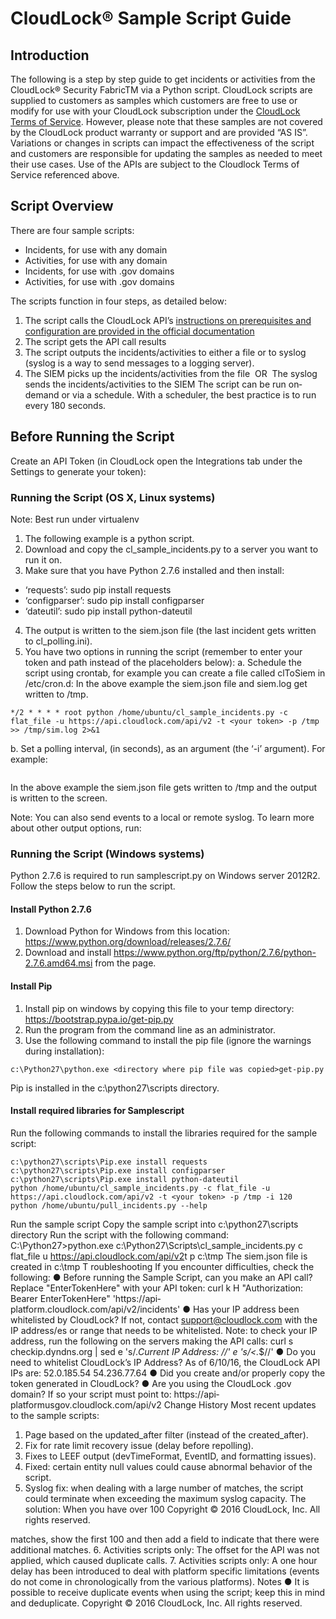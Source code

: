 # CloudLock® Sample Script Guide

## Introduction
The following is a step by step guide to get incidents or activities from the CloudLock®​ ​Security FabricTM via a Python script. CloudLock scripts are supplied to customers as samples which customers are free to use or modify for use with your CloudLock subscription under the [CloudLock Terms of Service](https://www.cloudlock.com/ToS).
However, please note that these samples are not covered by the CloudLock product warranty or support and are provided “AS IS”. Variations or changes in scripts can impact the effectiveness of the script and customers are responsible for updating the samples as needed to meet their use cases. Use of the APIs are subject to the Cloudlock Terms of Service referenced above.

## Script Overview
There are four sample scripts:
* Incidents, for use with any domain
* Activities, for use with any domain
* Incidents, for use with .gov domains
* Activities, for use with .gov domains

The scripts function in four steps, as detailed below:
1. The script calls the CloudLock API’s [instructions on prerequisites and configuration are provided in the official documentation](https://docs.cloudlock.info/docs/introduction-to-api-enterprise)
2. The script gets the API call results
3. The script outputs the incidents/activities to either a file or to syslog (syslog is a way to
send messages to a logging server).
4. The SIEM picks up the incidents/activities from the file
­­­ OR ­­­
The syslog sends the incidents/activities to the SIEM
The script can be run on­demand or via a schedule. With a scheduler, the best practice is to run every 180 seconds.
 
## Before Running the Script
Create an API Token (in CloudLock open the Integrations tab under the Settings to generate your token):

### Running the Script (OS X, Linux systems)
Note: Best run under virtualenv

1. The following example is a python script.
2. Download and copy the cl_sample_incidents.py to a server you want to run it on.
3. Make sure that you have Python 2.7.6 installed and then install:

* ‘requests’: sudo pip install requests
* ‘configparser’: sudo pip install configparser
* ‘dateutil’: sudo pip install python-dateutil

4. The output is written to the siem.json file (the last incident gets written to cl_polling.ini).
5. You have two options in running the script (remember to enter your token and path instead of the placeholders below):
a. Schedule the script using crontab, for example you can create a file called
clToSiem in /etc/cron.d:
In the above example the siem.json file and siem.log get written to /tmp.

```SHELL=/bin/bash
*/2 * * * * root python /home/ubuntu/cl_sample_incidents.py -c flat_file -u https://api.cloudlock.com/api/v2 -t <your token> -p /tmp >> /tmp/sim.log 2>&1
```
b. Set a polling interval, (in seconds), as an argument (the ‘-i’ argument). For example:
```python /home/ubuntu/cl_sample_incidents.py -c flat_file -u https://api.cloudlock.com/api/v2 -t <your token> -p /tmp -i 120
```
 
In the above example the siem.json​ file gets written to /tmp and the output is
written to the screen.

Note: You can also send events to a local or remote syslog. To learn more about other
output options, run:

### Running the Script (Windows systems)
Python 2.7.6 is required to run samplescript.py on Windows server 2012R2. Follow the steps below to run the script.

#### Install Python 2.7.6
1. Download Python for Windows from this location: https://www.python.org/download/releases/2.7.6/
2. Download and install https://www.python.org/ftp/python/2.7.6/python-2.7.6.amd64.msi from the page.

#### Install Pip
1. Install pip on windows by copying this file to your temp directory: https://bootstrap.pypa.io/get-pip.py
2. Run the program from the command line as an administrator.
3. Use the following command to install the pip file (ignore the warnings during installation):
```
c:\Python27\python.exe <directory where pip file was copied>get-pip.py
```
Pip is installed in the c:\python27\scripts directory. 

#### Install required libraries for Samplescript
Run the following commands to install the libraries required for the sample script:
```
c:\python27\scripts\Pip.exe install requests c:\python27\scripts\Pip.exe install configparser c:\python27\scripts\Pip.exe install python-dateutil
python /home/ubuntu/cl_sample_incidents.py -c flat_file -u https://api.cloudlock.com/api/v2 -t <your token> -p /tmp -i 120
python /home/ubuntu/pull_incidents.py --help
```

Run the sample script
Copy the sample script into ​c:\python27\scripts directory
Run the script with the following command:
C:\Python27>python.exe c:\Python27\Scripts\cl_sample_incidents.py ­c flat_file ­u ​https://api.cloudlock.com/api/v2​ ­t <your token> ­p c:\tmp
The siem.json file is created in ​c:\tmp T roubleshooting
If you encounter difficulties, check the following:
● Before running the Sample Script, can you make an API call?
Replace "EnterTokenHere" with your API token:
curl ­k ­H "Authorization: Bearer EnterTokenHere"
'https://api­platform.cloudlock.com/api/v2/incidents'
● Has your IP address been whitelisted by CloudLock?
If not, contact support@cloudlock.com with the IP address/es or range that needs to be whitelisted.
Note: to check your IP address, run the following on the servers making the API calls: curl ­s checkip.dyndns.org | sed ­e 's/.*Current IP Address: //' ­e 's/<.*$//'
● Do you need to whitelist CloudLock’s IP Address? As of 6/10/16, the CloudLock API IPs are: 52.0.185.54
54.236.77.64
● Did you create and/or properly copy the token generated in CloudLock?
● Are you using the CloudLock .gov domain? If so your script must point to:
https://api­platformusgov.cloudlock.com/api/v2
Change History
Most recent updates to the sample scripts:
1. Page based on the updated_after filter (instead of the created_after).
2. Fix for rate limit recovery issue (delay before re­polling).
3. Fixes to LEEF output (devTimeFormat, EventID, and formatting issues).
4. Fixed: certain entity null values could cause abnormal behavior of the script.
5. Syslog fix: when dealing with a large number of matches, the script could terminate
when exceeding the maximum syslog capacity. The solution: When you have over 100
 Copyright © 2016 CloudLock, Inc. All rights reserved.

matches, show the first 100 and then add a field to indicate that there were additional
matches.
6. Activities scripts only: The offset for the API was not applied, which caused duplicate
calls.
7. Activities scripts only: A one hour delay has been introduced to deal with platform
specific limitations (events do not come in chronologically from the various platforms).
Notes
● It is possible to receive duplicate events when using the script; keep this in mind and de­duplicate.
 Copyright © 2016 CloudLock, Inc. All rights reserved.
